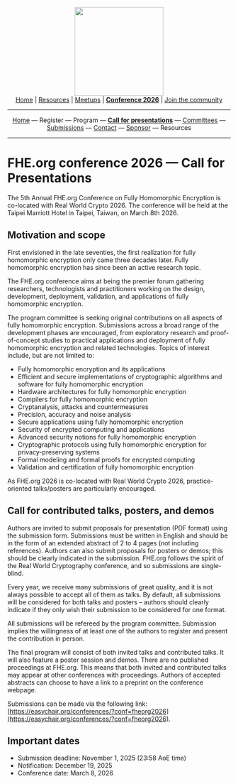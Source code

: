 <!-- Main header navigation -->
<p align="center">
  <img width="200" src="https://user-images.githubusercontent.com/5758427/180978488-db825482-5a58-4c7c-9589-c494a6f0be04.png"><br/>
  <a href="https://fhe-org.github.io">Home</a> | <a href="https://fhe-org.github.io/resources">Resources</a> | <a href="https://fhe-org.github.io/meetups/">Meetups</a> | <a href="https://fhe-org.github.io/conferences/conference-2026/"><b>Conference 2026</b></a> | <a href="https://fhe-org.github.io/community">Join the community</a>
</p>
<hr/>
<!-- /Main header navigation -->


<!-- Header conference 2026 links -->
<p align="center">
  <a href="https://fhe-org.github.io/conferences/conference-2026/">Home</a>
  —
  Register
  —
  Program
  —
  <a href="https://fhe-org.github.io/conferences/conference-2026/call-for-presentations"><b>Call for presentations</b></a>
  —
  <a href="https://fhe-org.github.io/conferences/conference-2026/committees">Committees</a>
  —
  <a href="https://fhe-org.github.io/conferences/conference-2026/submissions">Submissions</a>
  —
  <a href="https://fhe-org.github.io/conferences/conference-2026/contact">Contact</a>
  —
  <a href="https://fhe-org.github.io/conferences/conference-2026/sponsor">Sponsor</a>  
  —
  Resources
</p>
<hr/>
<!-- /Header conference 2025 links -->

# FHE.org conference 2026 — Call for Presentations
The 5th Annual FHE.org Conference on Fully Homomorphic Encryption is co-located with Real World Crypto 2026. The conference will be held at the Taipei Marriott Hotel in Taipei, Taiwan, on March 8th 2026.

## **Motivation and scope**

First envisioned in the late seventies, the first realization for fully homomorphic encryption only came three decades later. Fully homomorphic encryption has since been an active research topic.

The FHE.org conference aims at being the premier forum gathering researchers, technologists and practitioners working on the design, development, deployment, validation, and applications of fully homomorphic encryption.

The program committee is seeking original contributions on all aspects of fully homomorphic encryption. Submissions across a broad range of the development phases are encouraged, from exploratory research and proof-of-concept studies to practical applications and deployment of fully homomorphic encryption and related technologies. Topics of interest include, but are not limited to:

* Fully homomorphic encryption and its applications
* Efficient and secure implementations of cryptographic algorithms and software for fully homomorphic encryption
* Hardware architectures for fully homomorphic encryption
* Compilers for fully homomorphic encryption
* Cryptanalysis, attacks and countermeasures
* Precision, accuracy and noise analysis
* Secure applications using fully homomorphic encryption
* Security of encrypted computing and applications
* Advanced security notions for fully homomorphic encryption
* Cryptographic protocols using fully homomorphic encryption for privacy-preserving systems
* Formal modeling and formal proofs for encrypted computing
* Validation and certification of fully homomorphic encryption

As FHE.org 2026 is co-located with Real World Crypto 2026, practice-oriented talks/posters are particularly encouraged.

## **Call for contributed talks, posters, and demos**

Authors are invited to submit proposals for presentation (PDF format) using the submission form. Submissions must be written in English and should be in the form of an extended abstract of 2 to 4 pages (not including references). Authors can also submit proposals for posters or demos; this should be clearly indicated in the submission. FHE.org follows the spirit of the Real World Cryptography conference, and so submissions are single-blind. 

Every year, we receive many submissions of great quality, and it is not always possible to accept all of them as talks. By default, all submissions will be considered for both talks and posters – authors should clearly indicate if they only wish their submission to be considered for one format. 

All submissions will be refereed by the program committee. Submission implies the willingness of at least one of the authors to register and present the contribution in person.

The final program will consist of both invited talks and contributed talks. It will also feature a poster session and demos. There are no published proceedings at FHE.org. This means that both invited and contributed talks may appear at other conferences with proceedings. Authors of accepted abstracts can choose to have a link to a preprint on the conference webpage.

Submissions can be made via the following link: [https://easychair.org/conferences/?conf=fheorg2026](https://easychair.org/conferences/?conf=fheorg2026).

## **Important dates**

* Submission deadline: November 1, 2025 (23:58 AoE time)
* Notification: December 19, 2025
* Conference date: March 8, 2026


